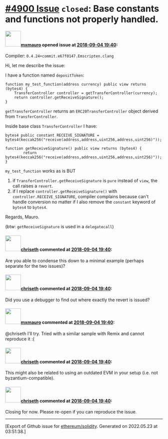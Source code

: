 # [\#4900 Issue](https://github.com/ethereum/solidity/issues/4900) `closed`: Base constants and functions not properly handled.

#### <img src="https://avatars.githubusercontent.com/u/1683070?u=af09b091a53ce4c8aaa7f50d854dd357e89004e8&v=4" width="50">[mxmauro](https://github.com/mxmauro) opened issue at [2018-09-04 19:40](https://github.com/ethereum/solidity/issues/4900):

Compiler: `0.4.24+commit.e67f0147.Emscripten.clang`

Hi, let me describe the issue:

I have a function named `depositToken`:

```
function my_test_function(address currency) public view returns (bytes4) {
    TransferController controller = getTransferController(currency);
    return controller.getReceiveSignature();
}
```

`getTransferController` returns an `ERC20TransferController` object derived from `TransferController`.

Inside base class `TransferController` I have:

```
bytes4 public constant RECEIVE_SIGNATURE = bytes4(keccak256("receive(address,address,uint256,address,uint256)"));

function getReceiveSignature() public view returns (bytes4) {
        return bytes4(keccak256("receive(address,address,uint256,address,uint256)"));
}
```

`my_test_function` works as is BUT

1. if `TransferController.getReceiveSignature` is `pure` instead of `view`, the call raises a `revert`.
2. if I replace `controller.getReceiveSignature()` with `controller.RECEIVE_SIGNATURE`, compiler complains because can't handle conversion no matter if I also remove the `constant` keyword of `bytes4` to `bytes4`.

Regards,
Mauro.

(btw: `getReceiveSignature` is used in a `delegatecall`)

#### <img src="https://avatars.githubusercontent.com/u/9073706?v=4" width="50">[chriseth](https://github.com/chriseth) commented at [2018-09-04 19:40](https://github.com/ethereum/solidity/issues/4900#issuecomment-418527011):

Are you able to condense this down to a minimal example (perhaps separate for the two issues)?

#### <img src="https://avatars.githubusercontent.com/u/9073706?v=4" width="50">[chriseth](https://github.com/chriseth) commented at [2018-09-04 19:40](https://github.com/ethereum/solidity/issues/4900#issuecomment-418527378):

Did you use a debugger to find out where exactly the revert is issued?

#### <img src="https://avatars.githubusercontent.com/u/1683070?u=af09b091a53ce4c8aaa7f50d854dd357e89004e8&v=4" width="50">[mxmauro](https://github.com/mxmauro) commented at [2018-09-04 19:40](https://github.com/ethereum/solidity/issues/4900#issuecomment-418533952):

@chriseth I'll try. Tried with a similar sample with Remix and cannot reproduce it :(

#### <img src="https://avatars.githubusercontent.com/u/9073706?v=4" width="50">[chriseth](https://github.com/chriseth) commented at [2018-09-04 19:40](https://github.com/ethereum/solidity/issues/4900#issuecomment-418634056):

This might also be related to using an outdated EVM in your setup (i.e. not byzantium-compatible).

#### <img src="https://avatars.githubusercontent.com/u/9073706?v=4" width="50">[chriseth](https://github.com/chriseth) commented at [2018-09-04 19:40](https://github.com/ethereum/solidity/issues/4900#issuecomment-423541507):

Closing for now. Please re-open if you can reproduce the issue.


-------------------------------------------------------------------------------



[Export of Github issue for [ethereum/solidity](https://github.com/ethereum/solidity). Generated on 2022.05.23 at 03:51:38.]
